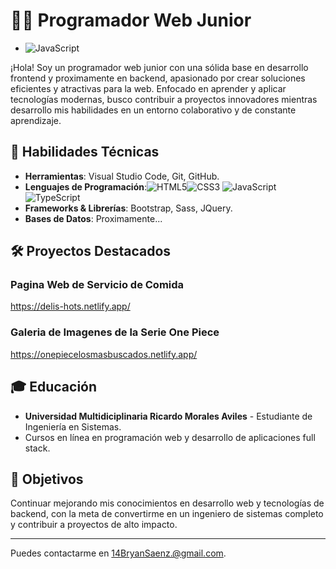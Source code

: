 # 👨‍💻 Programador Web Junior
- ![JavaScript](https://img.shields.io/badge/JavaScript-F7DF1E?style=for-the-badge&logo=javascript&logoColor=black)

¡Hola! Soy un programador web junior con una sólida base en desarrollo frontend y proximamente en backend, apasionado por crear soluciones eficientes y atractivas para la web. Enfocado en aprender y aplicar tecnologías modernas, busco contribuir a proyectos innovadores mientras desarrollo mis habilidades en un entorno colaborativo y de constante aprendizaje.

## 💼 Habilidades Técnicas

- **Herramientas**: Visual Studio Code, Git, GitHub.
- **Lenguajes de Programación**:![HTML5](https://img.shields.io/badge/HTML5-E34F26?style=for-the-badge&logo=html5&logoColor=white)![CSS3](https://img.shields.io/badge/CSS3-1572B6?style=for-the-badge&logo=css3&logoColor=white)
![JavaScript](https://img.shields.io/badge/JavaScript-F7DF1E?style=for-the-badge&logo=javascript&logoColor=black)![TypeScript](https://img.shields.io/badge/TypeScript-007ACC?style=for-the-badge&logo=typescript&logoColor=white)
- **Frameworks & Librerías**: Bootstrap, Sass, JQuery.
- **Bases de Datos**: Proximamente...

## 🛠️ Proyectos Destacados

### Pagina Web de Servicio de Comida
https://delis-hots.netlify.app/

### Galeria de Imagenes de la Serie One Piece
https://onepiecelosmasbuscados.netlify.app/

## 🎓 Educación

- **Universidad Multidiciplinaria Ricardo Morales Aviles** - Estudiante de Ingeniería en Sistemas.
- Cursos en línea en programación web y desarrollo de aplicaciones full stack.

## 🌱 Objetivos

Continuar mejorando mis conocimientos en desarrollo web y tecnologías de backend, con la meta de convertirme en un ingeniero de sistemas completo y contribuir a proyectos de alto impacto.

---

Puedes contactarme en 14BryanSaenz.@gmail.com.
